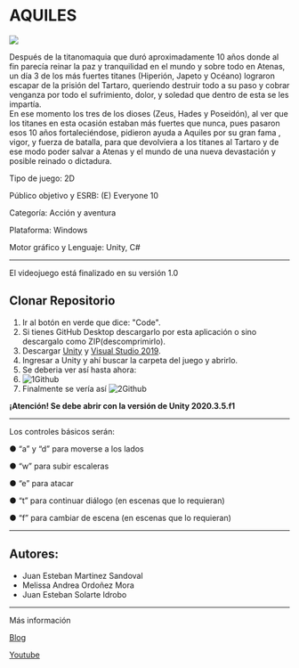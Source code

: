 # AQUILES
![](https://i.ibb.co/LvBKwBf/Whats-App-Image-2021-09-27-at-5-22-09-PM.jpg)


Después de la titanomaquia que duró aproximadamente 10 años donde al fin parecía reinar  la paz y tranquilidad en el mundo y sobre todo en Atenas, un día 3 de los más fuertes titanes (Hiperión, Japeto y Océano) lograron escapar de la prisión del Tartaro, queriendo destruir  todo a su paso y cobrar venganza por todo el sufrimiento, dolor, y soledad que dentro de esta  se les impartía.  
En ese momento los tres de los dioses (Zeus, Hades y Poseidón), al ver que los titanes en  esta ocasión estaban más fuertes que nunca, pues pasaron esos 10 años fortaleciéndose,  pidieron ayuda a Aquiles por su gran fama , vigor, y fuerza de batalla, para que devolviera a  los titanes al Tartaro y de ese modo poder salvar a Atenas y el mundo de una nueva  devastación y posible reinado o dictadura.

Tipo de juego: 2D 

Público objetivo y ESRB: (E) Everyone 10

Categoría: Acción y aventura

Plataforma: Windows

Motor gráfico y Lenguaje: Unity, C# 
***
El videojuego está finalizado en su versión 1.0

## Clonar Repositorio
1. Ir al botón en verde que dice: "Code".
2. Si tienes GitHub Desktop descargarlo por esta aplicación o sino descargalo como ZIP(descomprimirlo). 
3. Descargar [Unity](https://unity3d.com/es/get-unity/download) y [Visual Studio 2019](https://visualstudio.microsoft.com/es/downloads/).
4. Ingresar a Unity y ahí buscar la carpeta del juego y abrirlo.
5. Se deberia ver así hasta ahora: 
6. ![1Github](https://user-images.githubusercontent.com/79621213/136135529-14e7dd1f-c545-4d8d-adb4-218da368cdab.png)
7. Finalmente se vería así ![2Github](https://user-images.githubusercontent.com/79621213/136135652-c8f28caf-e81d-476e-8f3c-8086a897dbde.png)

 **¡Atención! Se debe abrir con la versión de Unity 2020.3.5.f1**
***
Los controles básicos serán:

 ● “a” y “d” para moverse a los lados 

 ● “w” para subir escaleras

 ● “e” para atacar

 ● “t” para continuar diálogo (en escenas que lo requieran)

 ● “f” para cambiar de escena (en escenas que lo requieran)
 
 ---
 ## Autores:
 * Juan Esteban Martinez Sandoval
 * Melissa Andrea Ordoñez Mora
 * Juan Esteban Solarte Idrobo
 ---
 Más información

 [Blog](https://aquiles.hashnode.dev/)
 
 [Youtube](https://www.youtube.com/channel/UCIHkukj_vZfuiFJvjwCYjjg/featured)
 

